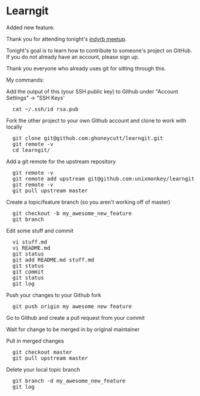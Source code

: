 Learngit
===

Added new feature.

Thank you for attending tonight's [indyrb meetup](http://www.meetup.com/indyrb/).

Tonight's goal is to learn how to contribute to someone's project on GitHub. If you do not already have an account, please sign up.


Thank you everyone who already uses git for sitting through this.

My commands:

Add the output of this (your SSH public key) to Github under "Account Settings" -> "SSH Keys'
<pre>
  cat ~/.ssh/id_rsa.pub
</pre>

Fork the other project to your own Github account and clone to work with locally
<pre>
  git clone git@github.com:ghoneycutt/learngit.git
  git remote -v
  cd learngit/
</pre>

Add a git remote for the upstream repository
<pre>
  git remote -v
  git remote add upstream git@github.com:unixmonkey/learngit.git
  git remote -v
  git pull upstream master
</pre>

Create a topic/feature branch (so you aren't working off of master)
<pre>
  git checkout -b my_awesome_new_feature
  git branch
</pre>

Edit some stuff and commit
<pre>
  vi stuff.md
  vi README.md
  git status
  git add README.md stuff.md
  git status
  git commit
  git status
  git log
</pre>

Push your changes to your Github fork
<pre>
  git push origin my_awesome_new_feature
</pre>

Go to Github and create a pull request from your commit

Wait for change to be merged in by original maintainer

Pull in merged changes
<pre>
  git checkout master
  git pull upstream master
</pre>

Delete your local topic branch
<pre>
  git branch -d my_awesome_new_feature
  git log
</pre>
